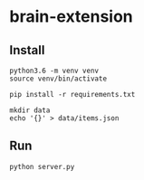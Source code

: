 # brain-extension

## Install
```shell
python3.6 -m venv venv
source venv/bin/activate

pip install -r requirements.txt

mkdir data
echo '{}' > data/items.json
```

## Run
```shell
python server.py
```
